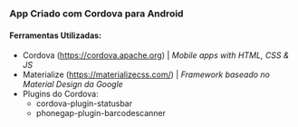 ### App Criado com Cordova para Android

#### Ferramentas Utilizadas:

* Cordova (https://cordova.apache.org) | *Mobile apps with HTML, CSS & JS*
* Materialize (https://materializecss.com/) | *Framework baseado no Material Design da Google*
* Plugins do Cordova: 
   * cordova-plugin-statusbar 
   * phonegap-plugin-barcodescanner
